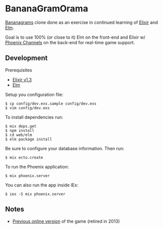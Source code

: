 # BananaGramOrama

[Bananagrams][1] clone done as an exercise in continued learning of [Elixir][2] and [Elm][3].

Goal is to use 100% (or close to it) Elm on the front-end and Elixir w/ [Phoenix Channels][4] on the back-end for real-time game support.

## Development

Prerequisites
  - [Elixir v1.3][2]
  - [Elm][3]

Setup you configuration file:

    $ cp config/dev.exs.sample config/dev.exs
    $ vim config/dev.exs
    
To install dependencies run:

    $ mix deps.get
    $ npm install
    $ cd web/elm
    $ elm package install 
    
Be sure to configure your database information. Then run:

    $ mix ecto.create

To run the Phoenix application:

    $ mix phoenix.server

You can also run the app inside IEx:

    $ iex -S mix phoenix.server

## Notes

* [Previous online version][5] of the game (retired in 2013)

[1]: https://en.wikipedia.org/wiki/Bananagrams
[2]: http://elixir-lang.org/
[3]: http://elm-lang.org/
[4]: http://www.phoenixframework.org/docs/channels
[5]: https://en.wikipedia.org/wiki/Bananagrams_(online_game)
